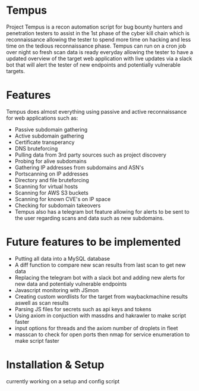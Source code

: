 # Tempus
Project Tempus is a recon automation script for bug bounty hunters and penetration testers to assist in the 1st phase of the cyber kill chain which is reconnaissance allowing the tester to spend more time on hacking and less time on the tedious reconnaissance phase.  Tempus can run on a cron job over night so fresh scan data is ready everyday allowing the tester to have a updated overview of the target web application with live updates via a slack bot that will alert the tester of new endpoints and potentially vulnerable targets.

# Features

Tempus does almost everything using passive and active reconnaissance for web applications such as:

* Passive subdomain gathering
* Active subdomain gathering
* Certificate transperancy 
* DNS bruteforcing
* Pulling data from 3rd party sources such as project discovery
* Probing for alive subdomains
* Gathering IP addresses from subdomains and ASN's
* Portscanning on IP addresses
* Directory and file bruteforcing
* Scanning for virtual hosts
* Scanning for AWS S3 buckets
* Scanning for known CVE's on IP space
* Checking for subdomain takeovers
* Tempus also has a telegram bot feature allowing for alerts to be sent to the user regarding scans and data such as new subdomains.

# Future features to be implemented
* Putting all data into a MySQL database
* A diff function to compare new scan results from last scan to get new data
* Replacing the telegram bot with a slack bot and adding new alerts for new data and potentialy vulnerable endpoints
* Javascript monitoring with JSmon
* Creating custom wordlists for the target from waybackmachine results aswell as scan results
* Parsing JS files for secrets such as api keys and tokens
* Using axiom in conjuction with massdns and hakrawler to make script faster
* input options for threads and the axiom number of droplets in fleet
* masscan to check for open ports then nmap for service enumeration to make script faster  

# Installation & Setup
currently working on a setup and config script

